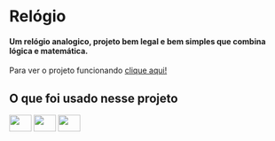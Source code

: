 # Relógio

#### Um relógio analogico, projeto bem legal e bem simples que combina lógica e matemática.


Para ver o projeto funcionando [clique aqui!](https://1marcosaquino.github.io/Relogio/)

## O que foi usado nesse projeto

<div>
  <img height='30' width='40' src="https://cdn.jsdelivr.net/gh/devicons/devicon/icons/html5/html5-original.svg" />
  <img height='30' width='40' src="https://cdn.jsdelivr.net/gh/devicons/devicon/icons/css3/css3-original.svg" />
  <img height='30' width='40' src="https://cdn.jsdelivr.net/gh/devicons/devicon/icons/javascript/javascript-original.svg" />  
</div>
